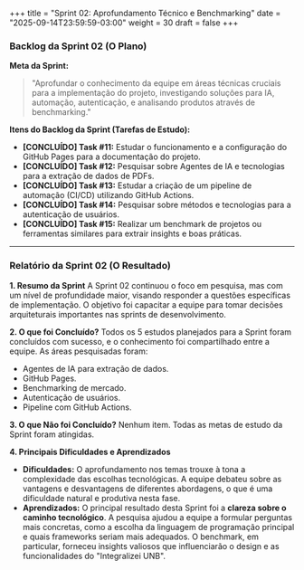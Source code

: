 +++
title = "Sprint 02: Aprofundamento Técnico e Benchmarking"
date = "2025-09-14T23:59:59-03:00"
weight = 30
draft = false
+++

### Backlog da Sprint 02 (O Plano)

**Meta da Sprint:**
> "Aprofundar o conhecimento da equipe em áreas técnicas cruciais para a implementação do projeto, investigando soluções para IA, automação, autenticação, e analisando produtos através de benchmarking."

**Itens do Backlog da Sprint (Tarefas de Estudo):**
- **[CONCLUÍDO] Task #11:** Estudar o funcionamento e a configuração do GitHub Pages para a documentação do projeto.
- **[CONCLUÍDO] Task #12:** Pesquisar sobre Agentes de IA e tecnologias para a extração de dados de PDFs.
- **[CONCLUÍDO] Task #13:** Estudar a criação de um pipeline de automação (CI/CD) utilizando GitHub Actions.
- **[CONCLUÍDO] Task #14:** Pesquisar sobre métodos e tecnologias para a autenticação de usuários.
- **[CONCLUÍDO] Task #15:** Realizar um benchmark de projetos ou ferramentas similares para extrair insights e boas práticas.

---

### Relatório da Sprint 02 (O Resultado)

**1. Resumo da Sprint**
A Sprint 02 continuou o foco em pesquisa, mas com um nível de profundidade maior, visando responder a questões específicas de implementação. O objetivo foi capacitar a equipe para tomar decisões arquiteturais importantes nas sprints de desenvolvimento.

**2. O que foi Concluído?**
Todos os 5 estudos planejados para a Sprint foram concluídos com sucesso, e o conhecimento foi compartilhado entre a equipe. As áreas pesquisadas foram:
- Agentes de IA para extração de dados.
- GitHub Pages.
- Benchmarking de mercado.
- Autenticação de usuários.
- Pipeline com GitHub Actions.

**3. O que Não foi Concluído?**
Nenhum item. Todas as metas de estudo da Sprint foram atingidas.

**4. Principais Dificuldades e Aprendizados**
- **Dificuldades:** O aprofundamento nos temas trouxe à tona a complexidade das escolhas tecnológicas. A equipe debateu sobre as vantagens e desvantagens de diferentes abordagens, o que é uma dificuldade natural e produtiva nesta fase.
- **Aprendizados:** O principal resultado desta Sprint foi a **clareza sobre o caminho tecnológico**. A pesquisa ajudou a equipe a formular perguntas mais concretas, como a escolha da linguagem de programação principal e quais frameworks seriam mais adequados. O benchmark, em particular, forneceu insights valiosos que influenciarão o design e as funcionalidades do "Integralizei UNB". 